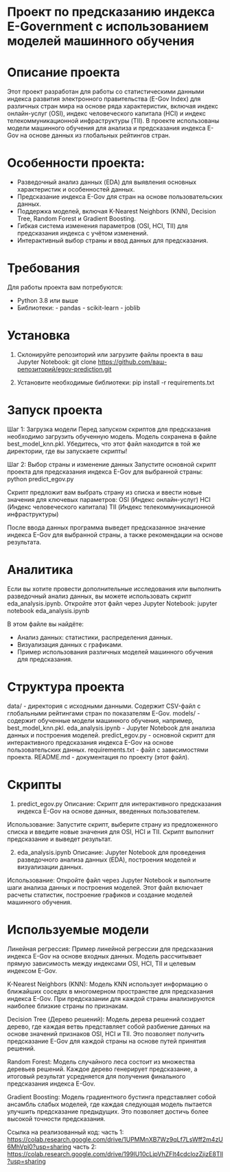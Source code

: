 # Проект по предсказанию индекса E-Government с использованием моделей машинного обучения

# Описание проекта
Этот проект разработан для работы со статистическими данными индекса развития электронного правительства (E-Gov Index) для различных стран мира на основе ряда характеристик, включая индекс онлайн-услуг (OSI), индекс человеческого капитала (HCI) и индекс телекоммуникационной инфраструктуры (TII). 
В проекте использованы модели машинного обучения для анализа и предсказания индекса E-Gov на основе данных из глобальных рейтингов стран.

# Особенности проекта:
- Разведочный анализ данных (EDA) для выявления основных характеристик и особенностей данных.
- Предсказание индекса E-Gov для стран на основе пользовательских данных.
- Поддержка моделей, включая K-Nearest Neighbors (KNN), Decision Tree, Random Forest и Gradient Boosting.
- Гибкая система изменения параметров (OSI, HCI, TII) для предсказания индекса с учётом изменений.
- Интерактивный выбор страны и ввод данных для предсказания.

# Требования
Для работы проекта вам потребуются:
- Python 3.8 или выше
- Библиотеки:
            - pandas
            - scikit-learn
            - joblib


# Установка

1. Склонируйте репозиторий или загрузите файлы проекта в ваш Jupyter Notebook:
git clone https://github.com/ваш-репозиторий/egov-prediction.git

2. Установите необходимые библиотеки:
pip install -r requirements.txt


# Запуск проекта
Шаг 1: Загрузка модели
Перед запуском скриптов для предсказания необходимо загрузить обученную модель. Модель сохранена в файле best_model_knn.pkl. 
Убедитесь, что этот файл находится в той же директории, где вы запускаете скрипты!

Шаг 2: Выбор страны и изменение данных
Запустите основной скрипт проекта для предсказания индекса E-Gov для выбранной страны:
python predict_egov.py


Скрипт предложит вам выбрать страну из списка и ввести новые значения для ключевых параметров:
OSI (Индекс онлайн-услуг)
HCI (Индекс человеческого капитала)
TII (Индекс телекоммуникационной инфраструктуры)

После ввода данных программа выведет предсказанное значение индекса E-Gov для выбранной страны, а также рекомендации на основе результата.

# Аналитика 
Если вы хотите провести дополнительные исследования или выполнить разведочный анализ данных, вы можете использовать скрипт eda_analysis.ipynb. Откройте этот файл через Jupyter Notebook:
jupyter notebook eda_analysis.ipynb

В этом файле вы найдёте:
- Анализ данных: статистики, распределения данных.
- Визуализация данных с графиками.
- Пример использования различных моделей машинного обучения для предсказания.

# Структура проекта
data/ - директория с исходными данными. Содержит CSV-файл с глобальными рейтингами стран по показателям E-Gov.
models/ - содержит обученные модели машинного обучения, например, best_model_knn.pkl.
eda_analysis.ipynb - Jupyter Notebook для анализа данных и построения моделей.
predict_egov.py - основной скрипт для интерактивного предсказания индекса E-Gov на основе пользовательских данных.
requirements.txt - файл с зависимостями проекта.
README.md - документация по проекту (этот файл).


# Скрипты
1. predict_egov.py
Описание: Скрипт для интерактивного предсказания индекса E-Gov на основе данных, введенных пользователем.

Использование: Запустите скрипт, выберите страну из предложенного списка и введите новые значения для OSI, HCI и TII. Скрипт выполнит предсказание и выведет результат.

2. eda_analysis.ipynb
Описание: Jupyter Notebook для проведения разведочного анализа данных (EDA), построения моделей и визуализации данных.

Использование: Откройте файл через Jupyter Notebook и выполните шаги анализа данных и построения моделей. Этот файл включает расчеты статистик, построение графиков и создание моделей машинного обучения.

# Используемые модели

Линейная регрессия: Пример линейной регрессии для предсказания индекса E-Gov на основе входных данных. Модель рассчитывает прямую зависимость между индексами OSI, HCI, TII и целевым индексом E-Gov.

K-Nearest Neighbors (KNN): Модель KNN использует информацию о ближайших соседях в многомерном пространстве для предсказания индекса E-Gov. При предсказании для каждой страны анализируются наиболее близкие страны по признакам.

Decision Tree (Дерево решений): Модель дерева решений создает дерево, где каждая ветвь представляет собой разбиение данных на основе значений признаков OSI, HCI и TII. Это позволяет получить предсказание E-Gov для каждой страны на основе путей принятия решений.

Random Forest: Модель случайного леса состоит из множества деревьев решений. Каждое дерево генерирует предсказание, а итоговый результат усредняется для получения финального предсказания индекса E-Gov.

Gradient Boosting: Модель градиентного бустинга представляет собой ансамбль слабых моделей, где каждая следующая модель пытается улучшить предсказание предыдущих. Это позволяет достичь более высокой точности предсказания.

Ссылка на реализованный код:
часть 1: https://colab.research.google.com/drive/1UPMMnXB7Wz9qLf7LsWff2m4zU6MhVpl0?usp=sharing 
часть 2: https://colab.research.google.com/drive/199IU10cLjpVhZFIt4cdclozZjizE8TlI?usp=sharing
